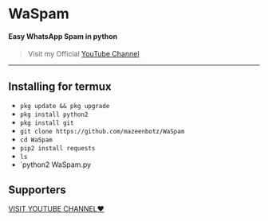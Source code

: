 # WaSpam
#### Easy WhatsApp Spam in python

> Visit my Official [YouTube Channel](https://youtube.com/channel/UCjLWEJScBReyaCgHh0bFiTw)

---------
## <a id="installing"></a>
## Installing for termux

* `pkg update && pkg upgrade`
* `pkg install python2`
* `pkg install git`
* `git clone https://github.com/mazeenbotz/WaSpam`
* `cd WaSpam`
* `pip2 install requests`
* `ls`
* `python2 WaSpam.py

## Supporters
[VISIT YOUTUBE CHANNEL❤️](https://youtube.com/channel/UCjLWEJScBReyaCgHh0bFiTw)



